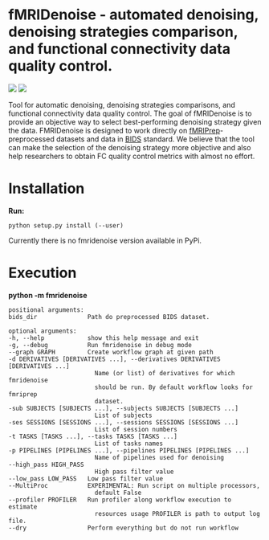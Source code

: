 # fMRIDenoise - automated denoising, denoising strategies comparison, and functional connectivity data quality control.

![](https://zenodo.org/badge/181017876.svg)
![](https://travis-ci.org/nbraingroup/fmridenoise.svg?branch=master)
   
Tool for automatic denoising, denoising strategies comparisons,
and functional connectivity data quality control.
The goal of fMRIDenoise is to provide an objective way to select
best-performing denoising strategy given the data.
FMRIDenoise is designed to work directly on [fMRIPrep](https://fmriprep.readthedocs.io)-preprocessed datasets and
data in [BIDS](https://bids.neuroimaging.io/) standard.
We believe that the tool can make the selection of the denoising strategy more objective and also help researchers to obtain FC quality control metrics with almost no effort.


Installation
============

**Run:**

    python setup.py install (--user)

Currently there is no fmridenoise version available in PyPi.

Execution
=========

**python -m fmridenoise**

    positional arguments:
    bids_dir              Path do preprocessed BIDS dataset.

    optional arguments:
    -h, --help            show this help message and exit
    -g, --debug           Run fmridenoise in debug mode
    --graph GRAPH         Create workflow graph at given path
    -d DERIVATIVES [DERIVATIVES ...], --derivatives DERIVATIVES [DERIVATIVES ...]
                            Name (or list) of derivatives for which fmridenoise
                            should be run. By default workflow looks for fmriprep
                            dataset.
    -sub SUBJECTS [SUBJECTS ...], --subjects SUBJECTS [SUBJECTS ...]
                            List of subjects
    -ses SESSIONS [SESSIONS ...], --sessions SESSIONS [SESSIONS ...]
                            List of session numbers
    -t TASKS [TASKS ...], --tasks TASKS [TASKS ...]
                            List of tasks names
    -p PIPELINES [PIPELINES ...], --pipelines PIPELINES [PIPELINES ...]
                            Name of pipelines used for denoising
    --high_pass HIGH_PASS
                            High pass filter value
    --low_pass LOW_PASS   Low pass filter value
    --MultiProc           EXPERIMENTAL: Run script on multiple processors,
                            default False
    --profiler PROFILER   Run profiler along workflow execution to estimate
                            resources usage PROFILER is path to output log file.
    --dry                 Perform everything but do not run workflow
                                    